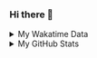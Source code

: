 ### Hi there 👋

<!--
**cdfmlr/cdfmlr** is a ✨ _special_ ✨ repository because its `README.md` (this file) appears on your GitHub profile.

Here are some ideas to get you started:

- 🔭 I’m currently working on ...
- 🌱 I’m currently learning ...
- 👯 I’m looking to collaborate on ...
- 🤔 I’m looking for help with ...
- 💬 Ask me about ...
- 📫 How to reach me: ...
- 😄 Pronouns: ...
- ⚡ Fun fact: ...
-->

<details>

<summary>My Wakatime Data</summary>

<!--START_SECTION:waka-->
![Lines of code](https://img.shields.io/badge/From%20Hello%20World%20I%27ve%20Written-7.3%20million%20lines%20of%20code-blue)

**🐱 My GitHub Data** 

> 📦 674.8 kB Used in GitHub's Storage 
 > 
> 🏆 698 Contributions in the Year 2023
 > 
> 🚫 Not Opted to Hire
 > 
> 📜 75 Public Repositories 
 > 
> 🔑 17 Private Repositories 
 > 
**I'm an Early 🐤** 

```text
🌞 Morning                1383 commits        ██████░░░░░░░░░░░░░░░░░░░   24.25 % 
🌆 Daytime                2395 commits        ██████████░░░░░░░░░░░░░░░   42.00 % 
🌃 Evening                1855 commits        ████████░░░░░░░░░░░░░░░░░   32.53 % 
🌙 Night                  69 commits          ░░░░░░░░░░░░░░░░░░░░░░░░░   01.21 % 
```
📅 **I'm Most Productive on Wednesday** 

```text
Monday                   680 commits         ███░░░░░░░░░░░░░░░░░░░░░░   11.93 % 
Tuesday                  954 commits         ████░░░░░░░░░░░░░░░░░░░░░   16.73 % 
Wednesday                967 commits         ████░░░░░░░░░░░░░░░░░░░░░   16.96 % 
Thursday                 775 commits         ███░░░░░░░░░░░░░░░░░░░░░░   13.59 % 
Friday                   846 commits         ████░░░░░░░░░░░░░░░░░░░░░   14.84 % 
Saturday                 788 commits         ███░░░░░░░░░░░░░░░░░░░░░░   13.82 % 
Sunday                   692 commits         ███░░░░░░░░░░░░░░░░░░░░░░   12.14 % 
```


**I Mostly Code in Go** 

```text
Go                       25 repos            ████████░░░░░░░░░░░░░░░░░   30.12 % 
Python                   19 repos            ██████░░░░░░░░░░░░░░░░░░░   22.89 % 
HTML                     5 repos             ██░░░░░░░░░░░░░░░░░░░░░░░   06.02 % 
Dart                     2 repos             █░░░░░░░░░░░░░░░░░░░░░░░░   02.41 % 
TypeScript               1 repo              ░░░░░░░░░░░░░░░░░░░░░░░░░   01.20 % 
```




 Last Updated on 11/05/2023 01:23:00 UTC
<!--END_SECTION:waka-->

</details>

<details>
 
 <summary>My GitHub Stats</summary>

[![CDFMLR's github stats](https://github-readme-stats.vercel.app/api?username=cdfmlr&count_private=true&show_icons=true)](https://github.com/anuraghazra/github-readme-stats)

</details>
